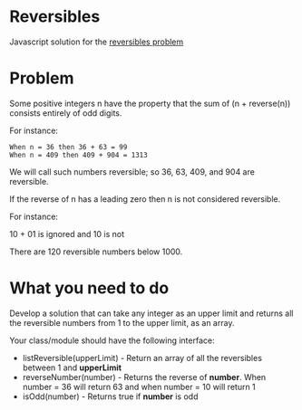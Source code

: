 # Reversibles

Javascript solution for the [reversibles problem](http://projecteuler.net/problem=145)

# Problem

Some positive integers n have the property that the sum of (n  + reverse(n)) consists entirely of odd digits.

For instance:

	When n = 36 then 36 + 63 = 99
	When n = 409 then 409 + 904 = 1313

We will call such numbers reversible; so 36, 63, 409, and 904 are reversible.

If the reverse of n has a leading zero then n is not considered reversible.

For instance:

10 + 01 is ignored and 10 is not

There are 120 reversible numbers below 1000.

# What you need to do

Develop a solution that can take any integer as an upper limit and returns all the reversible numbers from 1 to the upper limit, as an array.


Your class/module should have the following interface:

* listReversible(upperLimit) - Return an array of all the reversibles between 1 and **upperLimit**
* reverseNumber(number) - Returns the reverse of **number**. When number = 36 will return 63 and when number = 10 will return 1
* isOdd(number) - Returns true if **number** is odd
